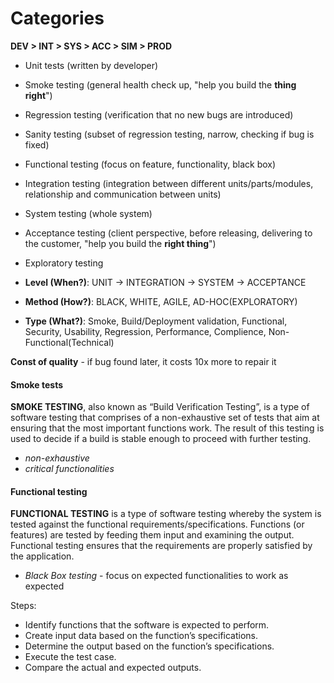 # Categories

**DEV > INT > SYS > ACC > SIM > PROD**

- Unit tests (written by developer)
- Smoke testing (general health check up, "help you build the **thing right**")
- Regression testing (verification that no new bugs are introduced)
- Sanity testing (subset of regression testing, narrow, checking if bug is fixed)
- Functional testing (focus on feature, functionality, black box)
- Integration testing (integration between different units/parts/modules, relationship and communication between units)
- System testing (whole system)
- Acceptance testing (client perspective, before releasing, delivering to the customer, "help you build the **right thing**")
- Exploratory testing

- **Level (When?)**: UNIT -> INTEGRATION -> SYSTEM -> ACCEPTANCE
- **Method (How?)**: BLACK, WHITE, AGILE, AD-HOC(EXPLORATORY)
- **Type (What?)**: Smoke, Build/Deployment validation, Functional, Security, Usability, Regression, Performance, Complience, Non-Functional(Technical) 

**Const of quality** - if bug found later, it costs 10x more to repair it 

#### Smoke tests

**SMOKE TESTING**, also known as “Build Verification Testing”, is a type of software testing that comprises of a non-exhaustive set of tests that aim at ensuring that the most important functions work. The result of this testing is used to decide if a build is stable enough to proceed with further testing.

- *non-exhaustive*
- *critical functionalities*

#### Functional testing

**FUNCTIONAL TESTING** is a type of software testing whereby the system is tested against the functional requirements/specifications.
Functions (or features) are tested by feeding them input and examining the output. Functional testing ensures that the requirements are properly satisfied by the application.

- *Black Box testing* - focus on expected functionalities to work as expected

Steps:

- Identify functions that the software is expected to perform.
- Create input data based on the function’s specifications.
- Determine the output based on the function’s specifications.
- Execute the test case.
- Compare the actual and expected outputs.
